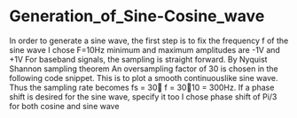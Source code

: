 # Generation_of_Sine-Cosine_wave
In order to generate a sine wave, the first step is to fix the frequency f of the sine wave
I chose F=10Hz
minimum and maximum amplitudes are -1V and +1V
For baseband signals, the sampling is straight forward. By Nyquist Shannon sampling theorem
An oversampling factor of 30 is chosen in the following code snippet. This is to plot a smooth continuouslike
sine wave. Thus the sampling rate becomes fs = 30 f = 3010 = 300Hz. If a phase shift is desired for
the sine wave, specify it too
I chose phase shift of Pi/3 for both cosine and sine wave
